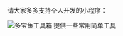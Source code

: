 请大家多多支持个人开发的小程序：



![多宝鱼工具箱](https://github.com/me-jayin/jayin-wx-miniprogram/blob/master/images/%E5%A4%9A%E5%AE%9D%E9%B1%BC.png)
提供一些常用简单工具
